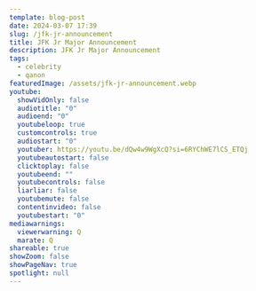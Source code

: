 ```yaml
---
template: blog-post
date: 2024-03-07 17:39
slug: /jfk-jr-announcement
title: JFK Jr Major Announcement
description: JFK Jr Major Announcement
tags:
  - celebrity
  - qanon
featuredImage: /assets/jfk-jr-announcement.webp
youtube:
  showVidOnly: false
  audiotitle: "0"
  audioend: "0"
  youtubeloop: true
  customcontrols: true
  audiostart: "0"
  youtuber: https://youtu.be/dQw4w9WgXcQ?si=6RYChWE7lCS_ETQj
  youtubeautostart: false
  clicktoplay: false
  youtubeend: ""
  youtubecontrols: false
  liarliar: false
  youtubemute: false
  contentinvideo: false
  youtubestart: "0"
mediawarnings:
  viewerwarning: Q
  marate: Q
shareable: true
showZoom: false
showPageNav: true
spotlight: null
---
```

